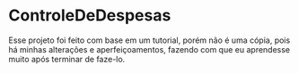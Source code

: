 # ControleDeDespesas
Esse projeto foi feito com base em um tutorial, porém não é uma cópia, pois há minhas alterações e aperfeiçoamentos, fazendo com que eu aprendesse muito após terminar de faze-lo.
